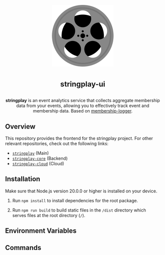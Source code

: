 <p align="center">
<img alt="App logo (film)" width="200" height="200" src="./assets/logo.svg" />
</p>

<h1 align="center">
<sup>stringplay-ui</sup>
</h1>

<p align="center">
<strong>stringplay</strong> is an event analytics service that collects aggregate membership data from your events, allowing you to effectively track event and membership data. Based on <a href="https://github.com/cloudydaiyz/membership-logger">membership-logger</a>.
</p>

## Overview

This repository provides the frontend for the stringplay project. For other relevant repositories, check out the following links:

- [`stringplay`](https://github.com/cloudydaiyz/stringplay) (Main)
- [`stringplay-core`](https://github.com/cloudydaiyz/stringplay-core) (Backend)
- [`stringplay-cloud`](https://github.com/cloudydaiyz/stringplay-cloud) (Cloud)

## Installation

Make sure that Node.js version 20.0.0 or higher is installed on your device. 

1. Run `npm install` to install dependencies for the root package.

2. Run `npm run build` to build static files in the `/dist` directory which serves files at the root directory (`/`).

## Environment Variables

## Commands